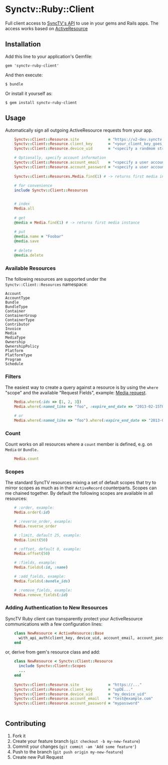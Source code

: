 # Synctv::Ruby::Client

Full client access to [SyncTV's API](http://api.synctv.com/v2/) to use in your gems and Rails apps. The access works based on [ActiveResource](https://github.com/rails/activeresource)

## Installation

Add this line to your application's Gemfile:

    gem 'synctv-ruby-client'

And then execute:

    $ bundle

Or install it yourself as:

    $ gem install synctv-ruby-client

## Usage

Automatically sign all outgoing ActiveResource requests from your app.

``` ruby
    Synctv::Client::Resource.site             = "https://v2-dev.synctv.com"
    Synctv::Client::Resource.client_key       = "<your_client_key_goes_here>"
    Synctv::Client::Resource.device_uid       = "<specify a randmom string>"

    # Optionally, specify account information
    Synctv::Client::Resource.account_email    = "<specify a user account email>"
    Synctv::Client::Resource.account_password = "<specify a user account password>"
    
    Synctv::Client::Resources.Media.find(1) # -> returns first media instance
    
    # for convenience
    include Synctv::Client::Resources


    # index
    Media.all
    
    # get
    @media = Media.find(1) # -> returns first media instance
    
    # put
    @media.name = "Foobar"
    @media.save
    
    # delete
    @media.delete
```

### Available Resources

The following resources are supported under the `Synctv::Client::Resources` namespace:

    Account
    AccountType
    Bundle
    BundleType
    Container
    ContainerGroup
    ContainerType
    Contributor
    Invoice
    Media
    MediaType
    Ownership
    OwnershipPolicy
    Platform
    PlatformType
    Program
    Schedule

### Filters

The easiest way to create a query against a resource is by using the `where` "scope" and the available "Request Fields", example: [Media request](http://api.synctv.com/v2/admin/Api/V2/MediaController.html).

``` ruby
    Media.where(:ids => [1, 2, 3])
    Media.where(:named_like => "foo", :expire_end_date => "2013-02-15T02:06:56Z")

    # or
    Media.where(:named_like => "foo").where(:expire_end_date => "2013-02-15T02:06:56Z")
```

### Count

Count works on all resources where a `count` member is defined, e.g. on `Media` or `Bundle.`

``` ruby
    Media.count
```

### Scopes

The standard SyncTV resources mixing a set of default scopes that try to mirror scopes as much as in their `ActiveRecord`
counterparts. Scopes can me chained together. By default the following scopes are available in all resources:

``` ruby
    # :order, example:
    Media.order(:id)

    # :reverse_order, example:
    Media.reverse_order

    # :limit, default 25, example:
    Media.limit(50)

    # :offset, default 0, example:
    Media.offset(50)

    # :fields, example:
    Media.fields(:id, :name)

    # :add_fields, example:
    Media.fields(:bundle_ids)

    # :remove_fields, example:
    Media.remove_fields(:id)
```

### Adding Authentication to New Resources  ###

SyncTV Ruby client can transparently protect your ActiveResource communications with a
few configuration lines:

``` ruby
    class NewResource < ActiveResource::Base
      with_api_auth(client_key, device_uid, account_email, account_password)
    end
```

or, derive from gem's resource class and add:

``` ruby
    class NewResource < Synctv::Client::Resource
      include Synctv::Client::Scopes
      ...
    end
    
    Synctv::Client::Resource.site             = "https://..."
    Synctv::Client::Resource.client_key       = "upDE..."
    Synctv::Client::Resource.device_uid       = "my_device_uid"
    Synctv::Client::Resource.account_email    = "test@example.com"
    Synctv::Client::Resource.account_password = "mypassword"
    
```

## Contributing

1. Fork it
2. Create your feature branch (`git checkout -b my-new-feature`)
3. Commit your changes (`git commit -am 'Add some feature'`)
4. Push to the branch (`git push origin my-new-feature`)
5. Create new Pull Request
